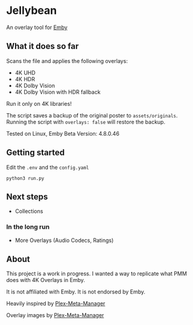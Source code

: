 # Jellybean
An overlay tool for [Emby](https://emby.media/)

## What it does so far
Scans the file and applies the following overlays: 

- 4K UHD
- 4K HDR
- 4K Dolby Vision
- 4K Dolby Vision with HDR fallback

Run it only on 4K libraries!

The script saves a backup of the original poster to `assets/originals`. Running the script with `overlays: false` will restore the backup.

Tested on Linux, Emby Beta Version: 4.8.0.46
## Getting started

Edit the `.env` and the `config.yaml`

``` 
python3 run.py
```

## Next steps

- Collections

### In the long run
- More Overlays (Audio Codecs, Ratings)

## About
This project is a work in progress. I wanted a way to replicate what PMM does with 4K Overlays in Emby.

It is not affiliated with Emby. It is not endorsed by Emby.

Heavily inspired by [Plex-Meta-Manager](https://github.com/meisnate12/Plex-Meta-Manager)

Overlay images by [Plex-Meta-Manager](https://github.com/meisnate12/Plex-Meta-Manager)

